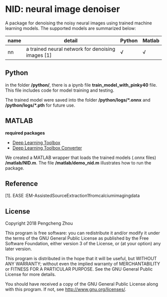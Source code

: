 # NID: neural image denoiser
A package for denoising the noisy neural images using trained machine learning models. The supported models are summarized below: 

| name | detail | Python| Matlab|
|---   |---     |---    |---    |
| nn   |  a trained neural network for denoising images [1]| √  |√ |  

## Python
in the folder **/python/**, there is a ipynb file **train_model_with_pinky40** file. This file includes code for model training and testing. 

The trained model were saved into the folder **/python/logs/*.onnx** and **/python/logs/*.pth** for future use. 
## MATLAB 
**required packages**
* [Deep Learning Toolbox](https://www.mathworks.com/products/deep-learning.html)
* [Deep Learning Toolbox Converter](https://www.mathworks.com/matlabcentral/fileexchange/67296-deep-learning-toolbox-converter-for-onnx-model-format)


We created a MATLAB wrapper that loads the trained models (.onnx files) **/matlab/NID.m**. The file **/matlab/demo_nid.m** illustrates how to run the package. 
## Reference
[1]. EASE :EM-AssistedSourceExtraction1fromcalciumimagingdata
## License

Copyright 2018 Pengcheng Zhou

This program is free software: you can redistribute it and/or modify
it under the terms of the GNU General Public License as published by
the Free Software Foundation, either version 3 of the License, or
(at your option) any later version.

This program is distributed in the hope that it will be useful,
but WITHOUT ANY WARRANTY; without even the implied warranty of
MERCHANTABILITY or FITNESS FOR A PARTICULAR PURPOSE.  See the
GNU General Public License for more details.

You should have received a copy of the GNU General Public License
along with this program.  If not, see <http://www.gnu.org/licenses/>.



